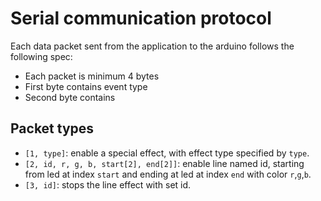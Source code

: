 # Serial communication protocol

Each data packet sent from the application to the arduino follows the following spec:

-   Each packet is minimum 4 bytes
-   First byte contains event type
-   Second byte contains

## Packet types

-   `[1, type]`: enable a special effect, with effect type specified by `type`.
-   `[2, id, r, g, b, start[2], end[2]]`: enable line named id, starting from led at index `start` and ending at led at index `end` with color `r`,`g`,`b`.
-   `[3, id]`: stops the line effect with set id.

